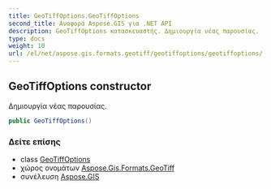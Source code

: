 ```yaml
---
title: GeoTiffOptions.GeoTiffOptions
second_title: Αναφορά Aspose.GIS για .NET API
description: GeoTiffOptions κατασκευαστής. Δημιουργία νέας παρουσίας.
type: docs
weight: 10
url: /el/net/aspose.gis.formats.geotiff/geotiffoptions/geotiffoptions/
---
```

## GeoTiffOptions constructor

Δημιουργία νέας παρουσίας.

```csharp
public GeoTiffOptions()
```

### Δείτε επίσης

* class [GeoTiffOptions](../)
* χώρος ονομάτων [Aspose.Gis.Formats.GeoTiff](../../geotiffoptions/)
* συνέλευση [Aspose.GIS](../../../)


